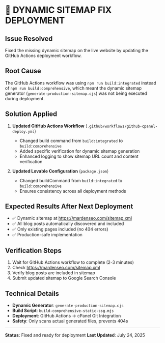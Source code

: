 # 🚀 DYNAMIC SITEMAP FIX DEPLOYMENT

## Issue Resolved
Fixed the missing dynamic sitemap on the live website by updating the GitHub Actions deployment workflow.

## Root Cause
The GitHub Actions workflow was using `npm run build:integrated` instead of `npm run build:comprehensive`, which meant the dynamic sitemap generator (`generate-production-sitemap.cjs`) was not being executed during deployment.

## Solution Applied
1. **Updated GitHub Actions Workflow** (`.github/workflows/github-cpanel-deploy.yml`)
   - Changed build command from `build:integrated` to `build:comprehensive`
   - Added specific verification for dynamic sitemap generation
   - Enhanced logging to show sitemap URL count and content verification

2. **Updated Lovable Configuration** (`package.json`)
   - Changed buildCommand from `build:integrated` to `build:comprehensive`
   - Ensures consistency across all deployment methods

## Expected Results After Next Deployment
- ✅ Dynamic sitemap at https://mardenseo.com/sitemap.xml
- ✅ All blog posts automatically discovered and included
- ✅ Only existing pages included (no 404 errors)
- ✅ Production-safe implementation

## Verification Steps
1. Wait for GitHub Actions workflow to complete (2-3 minutes)
2. Check https://mardenseo.com/sitemap.xml
3. Verify blog posts are included in sitemap
4. Submit updated sitemap to Google Search Console

## Technical Details
- **Dynamic Generator**: `generate-production-sitemap.cjs`
- **Build Script**: `build-comprehensive-static-ssg.mjs`
- **Deployment**: GitHub Actions → cPanel Git Integration
- **Safety**: Only scans actual generated files, prevents 404s

---
**Status**: Fixed and ready for deployment
**Last Updated**: July 24, 2025
